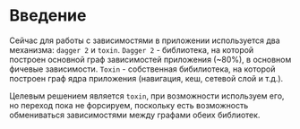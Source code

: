# Введение

Сейчас для работы с зависимостями в приложении используется два механизма: `dagger 2` и `toxin`.
`Dagger 2` - библиотека, на которой построен основной граф зависимостей приложения (~80%), в основном фичевые зависимости.
`Toxin` - собственная бибилиотека, на которой построен граф ядра приложения (навигация, кеш, сетевой слой и т.д.).

Целевым решением является `toxin`, при возможности используем его, но переход пока не форсируем, поскольку есть возможность обмениваться зависимостями между графами обеих библиотек.
